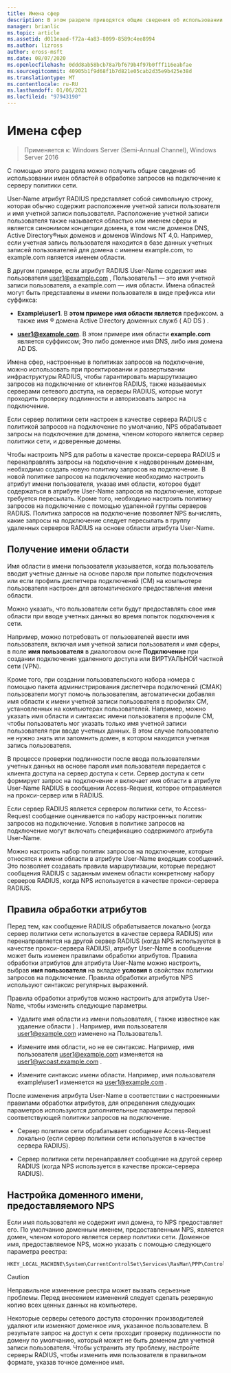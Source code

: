 ```yaml
---
title: Имена сфер
description: В этом разделе приводятся общие сведения об использовании имен областей в обработке запросов на подключение сервера политики сети в Windows Server 2016.
manager: brianlic
ms.topic: article
ms.assetid: d011eaad-f72a-4a83-8099-8589c4ee8994
ms.author: lizross
author: eross-msft
ms.date: 08/07/2020
ms.openlocfilehash: 0ddd8ab58bcb78a7bf679b4f97b0fff116eabfae
ms.sourcegitcommit: 40905b1f9d68f1b7d821e05cab2d35e9b425e38d
ms.translationtype: MT
ms.contentlocale: ru-RU
ms.lasthandoff: 01/06/2021
ms.locfileid: "97943190"
---
```

# <a name="realm-names"></a>Имена сфер

>Применяется к: Windows Server (Semi-Annual Channel), Windows Server 2016

С помощью этого раздела можно получить общие сведения об использовании имен областей в обработке запросов на подключение к серверу политики сети.

User-Name атрибут RADIUS представляет собой символьную строку, которая обычно содержит расположение учетной записи пользователя и имя учетной записи пользователя. Расположение учетной записи пользователя также называется областью или именем сферы и является синонимом концепции домена, в том числе доменов DNS, Active Directory®ных доменов и доменов Windows NT 4,0. Например, если учетная запись пользователя находится в базе данных учетных записей пользователей для домена с именем example.com, то example.com является именем области.

В другом примере, если атрибут RADIUS User-Name содержит имя пользователя user1@example.com , Пользователь1 — это имя учетной записи пользователя, а example.com — имя области. Имена областей могут быть представлены в имени пользователя в виде префикса или суффикса:

- **Example\user1**. В **этом примере имя области является** префиксом. а также имя &reg; домена Active Directory доменных служб \( AD DS \) .

- <strong>user1@example.com</strong>. В этом примере имя области **example.com** является суффиксом; Это либо доменное имя DNS, либо имя домена AD DS.

Имена сфер, настроенные в политиках запросов на подключение, можно использовать при проектировании и развертывании инфраструктуры RADIUS, чтобы гарантировать маршрутизацию запросов на подключение от клиентов RADIUS, также называемых серверами сетевого доступа, на серверы RADIUS, которые могут проходить проверку подлинности и авторизовать запрос на подключение.

Если сервер политики сети настроен в качестве сервера RADIUS с политикой запросов на подключение по умолчанию, NPS обрабатывает запросы на подключение для домена, членом которого является сервер политики сети, и доверенные домены.

Чтобы настроить NPS для работы в качестве прокси-сервера RADIUS и перенаправлять запросы на подключение к недоверенным доменам, необходимо создать новую политику запросов на подключение. В новой политике запросов на подключение необходимо настроить атрибут имени пользователя, указав имя области, которое будет содержаться в атрибуте User-Name запросов на подключение, которые требуется пересылать. Кроме того, необходимо настроить политику запросов на подключение с помощью удаленной группы серверов RADIUS. Политика запросов на подключение позволяет NPS вычислять, какие запросы на подключение следует пересылать в группу удаленных серверов RADIUS на основе области атрибута User-Name.

## <a name="acquiring-the-realm-name"></a>Получение имени области

Имя области в имени пользователя указывается, когда пользователь вводит учетные данные на основе пароля при попытке подключения или если профиль диспетчера подключений (CM) на компьютере пользователя настроен для автоматического предоставления имени области.

Можно указать, что пользователи сети будут предоставлять свое имя области при вводе учетных данных во время попыток подключения к сети.

Например, можно потребовать от пользователей ввести имя пользователя, включая имя учетной записи пользователя и имя сферы, в поле **имя пользователя** в диалоговом окне **Подключение** при создании подключения удаленного доступа или ВИРТУАЛЬНОЙ частной сети (VPN).

Кроме того, при создании пользовательского набора номера с помощью пакета администрирования диспетчера подключений (CMAK) пользователи могут помочь пользователям, автоматически добавляя имя области к имени учетной записи пользователя в профилях CM, установленных на компьютерах пользователей. Например, можно указать имя области и синтаксис имени пользователя в профиле CM, чтобы пользователь мог указать только имя учетной записи пользователя при вводе учетных данных. В этом случае пользователю не нужно знать или запомнить домен, в котором находится учетная запись пользователя.

В процессе проверки подлинности после ввода пользователями учетных данных на основе пароля имя пользователя передается с клиента доступа на сервер доступа к сети. Сервер доступа к сети формирует запрос на подключение и включает имя области в атрибуте User-Name RADIUS в сообщении Access-Request, которое отправляется на прокси-сервер или в RADIUS.

Если сервер RADIUS является сервером политики сети, то Access-Request сообщение оценивается по набору настроенных политик запросов на подключение. Условия в политике запросов на подключение могут включать спецификацию содержимого атрибута User-Name.

Можно настроить набор политик запросов на подключение, которые относятся к имени области в атрибуте User-Name входящих сообщений. Это позволяет создавать правила маршрутизации, которые передают сообщения RADIUS с заданным именем области конкретному набору серверов RADIUS, когда NPS используется в качестве прокси-сервера RADIUS.

## <a name="attribute-manipulation-rules"></a>Правила обработки атрибутов

Перед тем, как сообщение RADIUS обрабатывается локально (когда сервер политики сети используется в качестве сервера RADIUS) или перенаправляется на другой сервер RADIUS (когда NPS используется в качестве прокси-сервера RADIUS), атрибут User-Name в сообщении может быть изменен правилами обработки атрибутов. Правила обработки атрибутов для атрибута User-Name можно настроить, выбрав **имя пользователя** на вкладке **условия** в свойствах политики запросов на подключение. Правила обработки атрибутов NPS используют синтаксис регулярных выражений.

Правила обработки атрибутов можно настроить для атрибута User-Name, чтобы изменить следующие параметры.

- Удалите имя области из имени пользователя, \( также известное как удаление области \) . Например, имя пользователя user1@example.com изменено на Пользователь1.

- Измените имя области, но не ее синтаксис. Например, имя пользователя user1@example.com изменяется на user1@wcoast.example.com .

- Измените синтаксис имени области. Например, имя пользователя example\user1 изменяется на user1@example.com .

После изменения атрибута User-Name в соответствии с настроенными правилами обработки атрибутов, для определения следующих параметров используются дополнительные параметры первой соответствующей политики запросов на подключение.

- Сервер политики сети обрабатывает сообщение Access-Request локально (если сервер политики сети используется в качестве сервера RADIUS).

- Сервер политики сети перенаправляет сообщение на другой сервер RADIUS (когда NPS используется в качестве прокси-сервера RADIUS).

## <a name="configuring-the-nps-supplied-domain-name"></a>Настройка доменного имени, предоставляемого NPS

Если имя пользователя не содержит имя домена, то NPS предоставляет его. По умолчанию доменным именем, предоставленным NPS, является домен, членом которого является сервер политики сети. Доменное имя, предоставляемое NPS, можно указать с помощью следующего параметра реестра:

```
HKEY_LOCAL_MACHINE\System\CurrentControlSet\Services\RasMan\PPP\ControlProtocols\BuiltIn\DefaultDomain
```

> [!CAUTION]
> Неправильное изменение реестра может вызвать серьезные проблемы. Перед внесением изменений следует сделать резервную копию всех ценных данных на компьютере.

Некоторые серверы сетевого доступа сторонних производителей удаляют или изменяют доменное имя, указанное пользователем. В результате запрос на доступ к сети проходит проверку подлинности по домену по умолчанию, который может не быть доменом для учетной записи пользователя. Чтобы устранить эту проблему, настройте серверы RADIUS, чтобы изменить имя пользователя в правильном формате, указав точное доменное имя.
